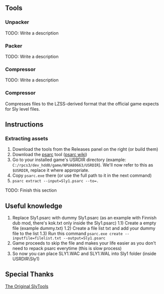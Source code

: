 ## Tools

### Unpacker
TODO: Write a description

### Packer 
TODO: Write a description

### Compressor
TODO: Write a description

### Compressor
Compresses files to the LZSS-derived format that the official game expects for Sly level files.

## Instructions
### Extracting assets
1) Download the tools from the Releases panel on the right (or build them)
2) Download the [psarc](https://mega.nz/file/u5c1zRCb#-D3vhHr5PdPTYhGKTYXhedgDkmvmxx75l9AayYe_Ksw) tool ([psarc wiki](https://www.psdevwiki.com/ps3/PlayStation_archive_(PSARC)#PSARC))
3) Go to your installed game's USRDIR directory (example: `C:/rpcs3/dev_hdd0/game/NPUA80663/USRDIR`).
   We'll now refer to this as `$USRDIR`, replace it where appropriate.
4) Copy `psarc.exe` there (or use the full path to it in the next command)
5) `psarc extract --input=Sly1.psarc --to=.`

TODO: Finish this section

## Useful knowledge
1) Replace Sly1.psarc with dummy Sly1.psarc (as an example with Finnish dub mod, there's kok.txt only inside the Sly1.psarc)
1.1) Create a empty file (example dummy.txt)
1.2) Create a file list txt and add your dummy file to the list
1.3) Run this command `psarc.exe create --inputfile=filelist.txt --output=Sly1.psarc`
2) Game proceeds to skip the file and makes your life easier as you don't need to repack psarc everytime (this is slow process)
3) So now you can place SLY1.WAC and SLY1.WAL into Sly1 folder (inside USRDIR\Sly1)

## Special Thanks
[The Original SlyTools](https://github.com/VelocityRa/SlyTools)
